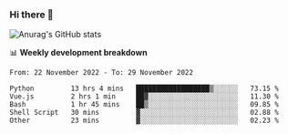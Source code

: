 ### Hi there 👋
![Anurag's GitHub stats](https://github-readme-stats.vercel.app/api?username=jami1024&show_icons=true&theme=radical)

📊 **Weekly development breakdown**
<!--START_SECTION:waka-->

```text
From: 22 November 2022 - To: 29 November 2022

Python         13 hrs 4 mins   ██████████████████▒░░░░░░   73.15 %
Vue.js         2 hrs 1 min     ██▓░░░░░░░░░░░░░░░░░░░░░░   11.30 %
Bash           1 hr 45 mins    ██▒░░░░░░░░░░░░░░░░░░░░░░   09.85 %
Shell Script   30 mins         ▓░░░░░░░░░░░░░░░░░░░░░░░░   02.88 %
Other          23 mins         ▓░░░░░░░░░░░░░░░░░░░░░░░░   02.23 %
```

<!--END_SECTION:waka-->
<!--
**jami1024/jami1024** is a ✨ _special_ ✨ repository because its `README.md` (this file) appears on your GitHub profile.

Here are some ideas to get you started:

- 🔭 I’m currently working on ...
- 🌱 I’m currently learning ...
- 👯 I’m looking to collaborate on ...
- 🤔 I’m looking for help with ...
- 💬 Ask me about ...
- 📫 How to reach me: ...
- 😄 Pronouns: ...
- ⚡ Fun fact: ...
-->
